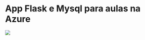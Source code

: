 # App Flask e Mysql para aulas na Azure

![](https://miro.medium.com/v2/resize:fit:447/1*q1MaWVQbiBL50QcFyN3GTw.png)

